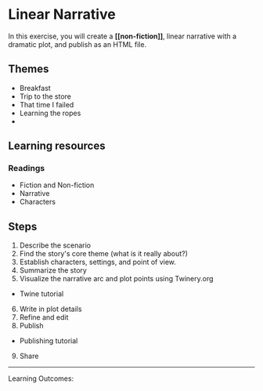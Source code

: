 # Linear Narrative

In this exercise, you will create a **[[non-fiction]]**, linear narrative with a dramatic plot, and publish as an HTML file.

## Themes

- Breakfast
- Trip to the store
- That time I failed
- Learning the ropes
- 


## Learning resources
### Readings
- Fiction and Non-fiction
- Narrative
- Characters


## Steps

1. Describe the scenario
2. Find the story's core theme (what is it really about?)
3. Establish characters, settings, and point of view.
4. Summarize the story
5. Visualize the narrative arc and plot points using Twinery.org
  - Twine tutorial
6. Write in plot details
7. Refine and edit
8. Publish
  - Publishing tutorial 
9. Share

---

Learning Outcomes:

